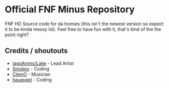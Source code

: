# Official FNF Minus Repository

FNF HD Source code for da homies (this isn't the newest version so expect it to be kinda messy lol). Feel free to have fun with it, that's kind of the the point right? 

## Credits / shoutouts

- [IagoAnims/Lake](https://twitter.com/IagoAnims) - Lead Artist
- [Smokey](https://twitter.com/Smokey36011945)  - Coding
- [ClemO](https://twitter.com/ClemO___O) - Musician
- [hayasgpt](https://github.com/haya3218) - Coding
